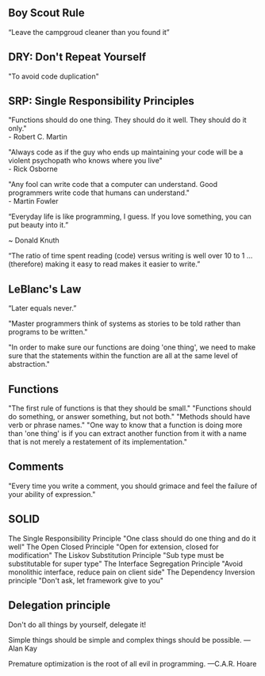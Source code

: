 Boy Scout Rule
---
“Leave the campgroud cleaner than you found it”

DRY: Don't Repeat Yourself 
---
"To avoid code duplication"

SRP: Single Responsibility Principles
---
"Functions should do one thing. They should do it well. They should do it only."  
 \- Robert C. Martin

"Always code as if the guy who ends up maintaining your code will be a violent psychopath who knows where you live"  
\- Rick Osborne

"Any fool can write code that a computer can understand. Good programmers write code that humans can understand."   
\- Martin Fowler 

“Everyday life is like programming, I guess. If you love something, you can put beauty into it.”

~ Donald Knuth

“The ratio of time spent reading (code) versus writing is well over 10 to 1 ... (therefore) making it easy to read makes it easier to write.”

LeBlanc's Law
---
“Later equals never.”

"Master programmers think of systems as stories to be told rather than programs to be written."

"In order to make sure our functions are doing 'one thing', we need to make sure that the statements within the function are all at the same level of abstraction."


Functions
---
"The first rule of functions is that they should be small."
"Functions should do something, or answer something, but not both."
"Methods should have verb or phrase names."
"One way to know that a function is doing more than 'one thing' is if you can extract another function from it with a name that is not merely a restatement of its implementation."

Comments
---
"Every time you write a comment, you should grimace and feel the failure of your ability of expression."


SOLID
---
The Single Responsibility Principle
 "One class should do one thing and do it well"
The Open Closed Principle
 "Open for extension, closed for modification"
The Liskov Substitution Principle
 "Sub type must be substitutable for super type"
The Interface Segregation Principle
 "Avoid monolithic interface, reduce pain on client side"
The Dependency Inversion principle
 "Don't ask, let framework give to you"

Delegation principle
---
Don't do all things by yourself, delegate it! 

Simple things should be simple and complex things should be possible.
—Alan Kay

Premature optimization is the root of all evil in programming.
—C.A.R. Hoare





